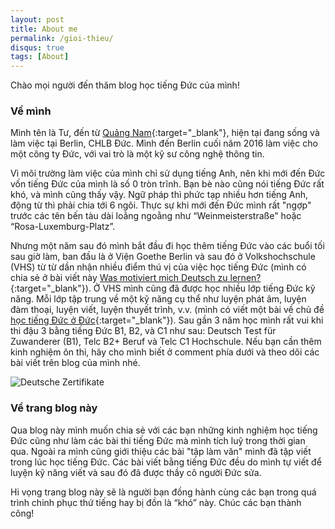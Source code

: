 ```yaml
---
layout: post
title: About me
permalink: /gioi-thieu/
disqus: true
tags: [About]
---
```

Chào mọi người đến thăm blog học tiếng Đức của mình!

### Về mình

Mình tên là Tư, đến từ [Quảng Nam](/heimat/){:target="_blank"}, hiện tại đang sống và làm việc tại Berlin, CHLB Đức. Mình đến Berlin cuối năm 2016 làm việc cho một công ty Đức, với vai trò là một kỹ sư công nghệ thông tin.

Vì môi trường làm việc của mình chỉ sử dụng tiếng Anh, nên khi mới đến Đức vốn tiếng Đức của mình là số 0 tròn trĩnh. Bạn bè nào cũng nói tiếng Đức rất khó, và mình cũng thấy vậy. Ngữ pháp thì phức tạp nhiều hơn tiếng Anh, động từ thì phải chia tới 6 ngôi. Thực sự khi mới đến Đức mình rất "ngợp" trước các tên bến tàu dài loằng ngoằng như “Weinmeisterstraße" hoặc “Rosa-Luxemburg-Platz”.


Nhưng một năm sau đó mình bắt đầu đi học thêm tiếng Đức vào các buổi tối sau giờ làm, ban đầu là ở Viện Goethe Berlin và sau đó ở Volkshochschule (VHS) từ từ dần nhận nhiều điểm thú vị của việc học tiếng Đức (mình có chia sẻ ở bài viết này [Was motiviert mich Deutsch zu lernen?](/deutsch-zu-lernen-1/){:target="_blank"}). Ở VHS mình cũng đã được học nhiều lớp tiếng Đức kỹ năng. Mỗi lớp tập trung về một kỹ năng cụ thể như luyện phát âm, luyện đàm thoại, luyện viết, luyện thuyết trình, v.v. (mình có viết một bài về chủ đề [học tiếng Đức ở Đức](/tieng-duc-khong-kho/){:target="_blank"}). Sau gần 3 năm học mình rất vui khi thi đậu 3 bằng tiếng Đức B1, B2, và C1 như sau: Deutsch Test für Zuwanderer (B1), Telc B2+ Beruf và Telc C1 Hochschule. Nếu bạn cần thêm kinh nghiệm ôn thi, hãy cho mình biết ở comment phía dưới và theo dõi các bài viết trên blog của mình nhé.

![Deutsche Zertifikate](/images/zertifikate.png)

### Về trang blog này

Qua blog này mình muốn chia sẻ với các bạn những kinh nghiệm học tiếng Đức cũng như làm các bài thi tiếng Đức mà mình tích luỹ trong thời gian qua. Ngoài ra mình cũng giới thiệu các bài "tập làm văn" mình đã tập viết trong lúc học tiếng Đức. Các bài viết bằng tiếng Đức đều do mình tự viết để luyện kỹ năng viết và sau đó đã được thầy cô người Đức sửa.

Hi vọng trang blog này sẽ là người bạn đồng hành cùng các bạn trong quá trình chinh phục thứ tiếng hay bị đồn là “khó” này. Chúc các bạn thành công!